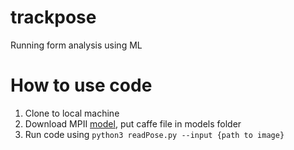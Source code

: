 # trackpose
Running form analysis using ML

# How to use code
1. Clone to local machine
2. Download MPII [model](https://drive.google.com/file/d/1QCSxJZpnWvM00hx49CJ2zky7PWGzpcEh/edit), put caffe file in models folder
3. Run code using `python3 readPose.py --input {path to image}`
